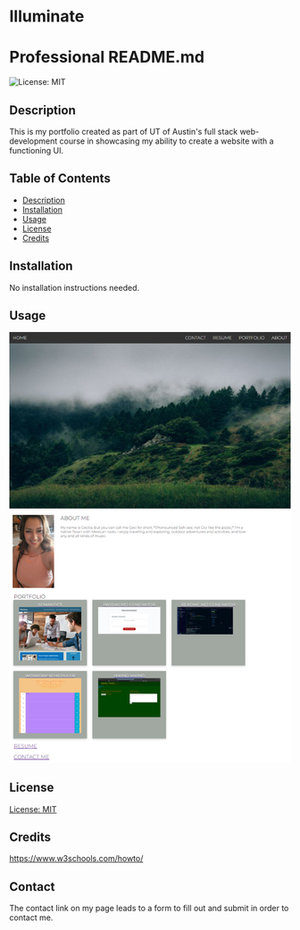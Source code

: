 # Illuminate

# Professional README.md
![License: MIT](https://img.shields.io/badge/License-MIT-blue.svg)

## Description
This is my portfolio created as part of UT of Austin's full stack web-development course in showcasing my ability to create a website with a functioning UI.

## Table of Contents
* [Description](#description)
* [Installation](#installation)
* [Usage](#usage)
* [License](#license)
* [Credits](#credits)

## Installation
No installation instructions needed.

## Usage
![Webpage Screenshot](./assets/images/My-Portfolio.png)

## License
[License: MIT](https://opensource.org/licenses/MIT)

## Credits
https://www.w3schools.com/howto/

## Contact
The contact link on my page leads to a form to fill out and submit in order to contact me.